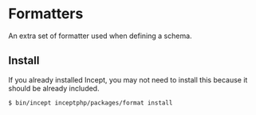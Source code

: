 # Formatters

An extra set of formatter used when defining a schema.

## Install

If you already installed Incept, you may not need to install this because it
should be already included.

```bash
$ bin/incept inceptphp/packages/format install
```
